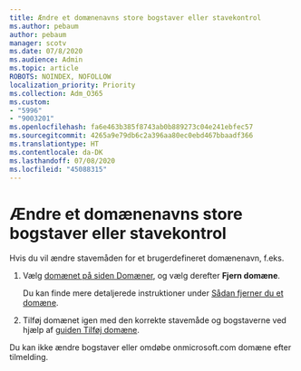 ```yaml
---
title: Ændre et domænenavns store bogstaver eller stavekontrol
ms.author: pebaum
author: pebaum
manager: scotv
ms.date: 07/8/2020
ms.audience: Admin
ms.topic: article
ROBOTS: NOINDEX, NOFOLLOW
localization_priority: Priority
ms.collection: Adm_O365
ms.custom:
- "5996"
- "9003201"
ms.openlocfilehash: fa6e463b385f8743ab0b889273c04e241ebfec57
ms.sourcegitcommit: 4265a9e79db6c2a396aa80ec0ebd467bbaadf366
ms.translationtype: HT
ms.contentlocale: da-DK
ms.lasthandoff: 07/08/2020
ms.locfileid: "45088315"
---
```

# <a name="change-a-domain-name-letter-case-or-spelling"></a>Ændre et domænenavns store bogstaver eller stavekontrol

Hvis du vil ændre stavemåden for et brugerdefineret domænenavn, f.eks.

1. Vælg [domænet på siden Domæner](https://portal.office.com/adminportal/home#/Domains), og vælg derefter **Fjern domæne**.</br>

    Du kan finde mere detaljerede instruktioner under [Sådan fjerner du et domæne](https://docs.microsoft.com/microsoft-365/admin/get-help-with-domains/remove-a-domain?view=o365-worldwide).

2. Tilføj domænet igen med den korrekte stavemåde og bogstaverne ved hjælp af [guiden Tilføj domæne](https://portal.office.com/adminportal/home#/Domains/Wizard).

Du kan ikke ændre bogstaver eller omdøbe onmicrosoft.com domæne efter tilmelding.